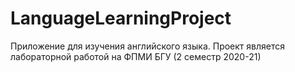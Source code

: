 # LanguageLearningProject

Приложение для изучения английского языка. Проект является лабораторной работой на ФПМИ БГУ (2 семестр 2020-21)
